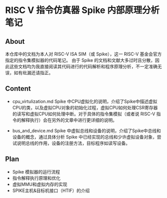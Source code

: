 # RISC V 指令仿真器 Spike 内部原理分析笔记

## About

本仓库中的文档为本人对 RISC-V ISA SIM（或 Spike），这一 RISC-V 基金会官方指定的指令集模拟器的代码笔记。
由于 Spike 的文档和文献大多过时且分散，因此这些文档均为我直接阅读其代码进行的代码解析和程序原理分析，不一定准确无误，如有纰漏还请指正。
    
## Content

+ cpu_virtulization.md  Spike 中CPU虚拟化的说明，介绍了Spike中描述虚拟CPU的类，以及虚拟CPU对象的初始化过程，虚拟CPU如何处理CSR寄存器的读写和虚拟CPU如何处理中断。对于具体的指令集模拟（或者说 RISC-V 指令的解释执行）会在另外的文章中进行更详细的说明。
    
+ bus_and_device.md  Spike 中虚拟总线和设备的说明，介绍了Spike中总线和设备的概念，通过具体分析 Spike 中已经实现的总线和少许虚拟设备对象，尝试说明总线的作用，设备的注册方法，目标程序如读写设备。

## Plan
  
+ Spike 模拟器的运行流程
+ 指令解释执行原理和优化
+ 虚拟MMU和虚拟内存的实现
+ SPIKE主机&目标机接口（HTIF）的介绍
